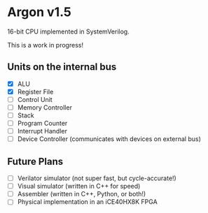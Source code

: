 # Argon v1.5

16-bit CPU implemented in SystemVerilog.

This is a work in progress! 

## Units on the internal bus
 - [x] ALU
 - [x] Register File
 - [ ] Control Unit
 - [ ] Memory Controller
 - [ ] Stack
 - [ ] Program Counter
 - [ ] Interrupt Handler
 - [ ] Device Controller (communicates with devices on external bus)

## Future Plans
- [ ] Verilator simulator (not super fast, but cycle-accurate!)
- [ ] Visual simulator (written in C++ for speed)
- [ ] Assembler (written in C++, Python, or both!)
- [ ] Physical implementation in an iCE40HX8K FPGA 
